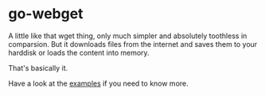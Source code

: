 # go-webget

A little like that wget thing, only much simpler and absolutely toothless in comparsion. But it downloads files from the internet and saves them to your harddisk or loads the content into memory.

That's basically it.

Have a look at the [examples](https://github.com/grumpypixel/go-webget/tree/main/examples) if you need to know more.
